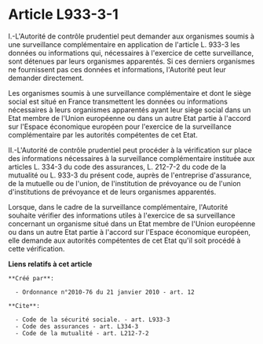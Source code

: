 # Article L933-3-1

I.-L'Autorité de contrôle prudentiel peut demander aux organismes soumis à une surveillance complémentaire en application de
l'article L. 933-3 les données ou informations qui, nécessaires à l'exercice de cette surveillance, sont détenues par leurs
organismes apparentés. Si ces derniers organismes ne fournissent pas ces données et informations, l'Autorité peut leur
demander directement. 

Les organismes soumis à une surveillance complémentaire et dont le siège social est situé en France transmettent les données
ou informations nécessaires à leurs organismes apparentés ayant leur siège social dans un Etat membre de l'Union européenne
ou dans un autre Etat partie à l'accord sur l'Espace économique européen pour l'exercice de la surveillance complémentaire
par les autorités compétentes de cet Etat. 

II.-L'Autorité de contrôle prudentiel peut procéder à la vérification sur place des informations nécessaires à la
surveillance complémentaire instituée aux articles L. 334-3 du code des assurances, L. 212-7-2 du code de la mutualité ou L.
933-3 du présent code, auprès de l'entreprise d'assurance, de la mutuelle ou de l'union, de l'institution de prévoyance ou de
l'union d'institutions de prévoyance et de leurs organismes apparentés. 

Lorsque, dans le cadre de la surveillance complémentaire, l'Autorité souhaite vérifier des informations utiles à l'exercice
de sa surveillance concernant un organisme situé dans un Etat membre de l'Union européenne ou dans un autre Etat partie à
l'accord sur l'Espace économique européen, elle demande aux autorités compétentes de cet Etat qu'il soit procédé à cette
vérification.

**Liens relatifs à cet article**

	**Créé par**:

	  - Ordonnance n°2010-76 du 21 janvier 2010 - art. 12

	**Cite**:

	  - Code de la sécurité sociale. - art. L933-3
	  - Code des assurances - art. L334-3
	  - Code de la mutualité - art. L212-7-2

